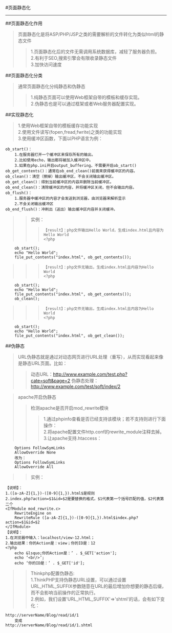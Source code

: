 #页面静态化 
***

##页面静态化作用
>  页面静态化是将ASP/PHP/JSP之类的需要解析的文件转化为类似html的静态文件
>> 1.页面静态化后的文件无需调用系统数据库，减轻了服务器负担。   
>> 2.有利于SEO,搜索引擎会有限收录静态文件  
>> 3.加快访问速度 

##页面静态化分类
> 通常页面静态化分纯静态和伪静态  
>>  1.纯静态页面可以使用Web框架自带的模板和缓存实现。  
>>  2.伪静态也是可以通过框架或者Web服务器配置实现。  

##实现静态化
> 1.使用Web框架自带的模板缓存功能实现  
> 2.使用文件读写(fopen,fread,fwrite)之类的功能实现  
> 3.使用缓冲区函数，下面以PHP语言为例：
>>  
	ob_start()：
  		1.在服务器打开一个缓冲区来保存所有的输出。
		2.比如使用echo，输出都将被加入缓冲区中。
		3.如果在php.ini开启output_buffering，不需要开启ob_start()
	ob_get_contents()：通常在ob_end_clean()前面来获得缓冲区的内容。
	ob_clean()：清空（擦掉）输出缓冲区，不会关闭输出缓冲区。
	ob_get_clean()：得到当前缓冲区的内容并删除当前缓冲区。
	ob_end_clean()：清除缓冲区的内容，并将缓冲区关闭，但不会输出内容。
	ob_flush()：
		1.服务器中缓冲区的内容才会发送到浏览器，由浏览器来解析显示
		2.不会关闭输出缓冲区
	ob_end_flush()：冲刷出（送出）输出缓冲区内容并关闭缓冲。   
>>实例：
>>>     【result】：php文件输出Hello World，生成index.html且内容为Hello World  
>>>     <?php
		ob_start();
		echo "Hello World";
		file_put_contents("index.html", ob_get_contents());

>>>     【result】：php文件无输出，生成index.html且内容为Hello World  
>>>     <?php
		ob_start();
		echo "Hello World";
		file_put_contents("index.html", ob_get_contents());
		ob_clean();

>>>     【result】：php文件无输出，生成index.html且内容为Hello World  
>>>     <?php
		ob_start();
		echo "Hello World";
		file_put_contents("index.html", ob_get_clean());

##伪静态
> URL伪静态就是通过对动态网页进行URL处理（重写），从而实现看起来像是静态URL页面。比如：  
>> 动态URL：http://www.example.com/test.php?cate=soft&page=2
>> 伪静态处理：http://www.example.com/test/soft/index/2

>apache开启伪静态
>> 检测apache是否开启mod_rewrite模块
>>> 1.通过phpinfo查看是否已经支持该模块；若不支持则进行下面操作：  
>>> 2.将apache配置文件http.conf的rewrite_module注释去掉。  
>>> 3.让apache支持.htaccess：
>>>>      
		Options FollowSymLinks  
		AllowOverride None  
		改为：  
		Options FollowSymLinks  
		AllowOverride All  

>>实例： 
>>
>>  
	【说明】：
	1.([a-zA-Z]{1,})-([0-9]{1,}).html$是规则
	2.index.php?action=$1&id=$2是要替换的格式，$1代表第一个括号匹配的值，$2代表第二个
	<IfModule mod_rewrite.c>
		RewriteEngine on
		RewriteRule ([a-zA-Z]{1,})-([0-9]{1,}).html$index.php?action=$1&id=$2
	</IfModule>
	【说明】：
	1.在浏览器中输入：localhost/view-12.html；
	2.输出结果：你的Action是：view；你的ID是：12
	<?php
		echo &lsquo;你的Action是：’ . $_GET['action'];
		echo ‘<br/>’;
		echo ‘你的ID是：’ . $_GET['id'];
>>Thinkphp配置伪静态:  
> 1.ThinkPHP支持伪静态URL设置，可以通过设置URL_HTML_SUFFIX参数随意在URL的最后增加你想要的静态后缀，而不会影响当前操作的正常执行。  
> 2.例如，我们设置'URL_HTML_SUFFIX'=>'shtml'的话，会有如下变化：  
>>
	http://serverName/Blog/read/id/1
		变成
	http://serverName/Blog/read/id/1.shtml
